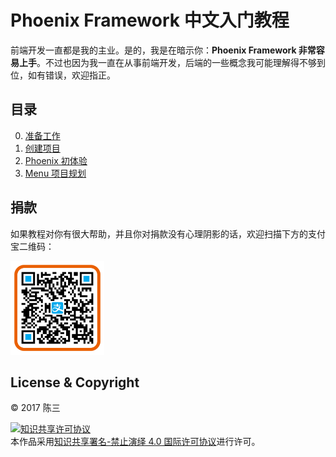 # Phoenix Framework 中文入门教程

前端开发一直都是我的主业。是的，我是在暗示你：**Phoenix Framework 非常容易上手**。不过也因为我一直在从事前端开发，后端的一些概念我可能理解得不够到位，如有错误，欢迎指正。

## 目录

0. [准备工作](00-prepare.md)
1. [创建项目](01-create-project.md)
2. [Phoenix 初体验](02-explore-phoenix.md)
3. [Menu 项目规划](03-project-menu.md)

## 捐款

如果教程对你有很大帮助，并且你对捐款没有心理阴影的话，欢迎扫描下方的支付宝二维码：

<img src="img/alipay-qr.png" alt="支付宝捐款" width="150" />

## License & Copyright

&copy; 2017 陈三

<a rel="license" href="http://creativecommons.org/licenses/by-nd/4.0/"><img alt="知识共享许可协议" style="border-width:0" src="https://i.creativecommons.org/l/by-nd/4.0/88x31.png" /></a><br />本作品采用<a rel="license" href="http://creativecommons.org/licenses/by-nd/4.0/">知识共享署名-禁止演绎 4.0 国际许可协议</a>进行许可。